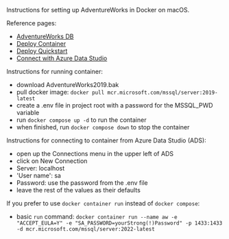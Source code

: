 Instructions for setting up AdventureWorks in Docker on macOS.

Reference pages:

- [AdventureWorks DB](https://learn.microsoft.com/en-us/sql/samples/adventureworks-install-configure?view=sql-server-ver16&tabs=ssms)
- [Deploy Container](https://learn.microsoft.com/en-us/sql/linux/sql-server-linux-docker-container-deployment?view=sql-server-ver16&pivots=cs1-bash)
- [Deploy Quickstart](https://learn.microsoft.com/en-us/sql/linux/quickstart-install-connect-docker?view=sql-server-ver15&preserve-view=true&pivots=cs1-bash)
- [Connect with Azure Data Studio](https://learn.microsoft.com/en-us/sql/azure-data-studio/quickstart-sql-server?view=sql-server-ver16)

Instructions for running container:

- download AdventureWorks2019.bak
- pull docker image: `docker pull mcr.microsoft.com/mssql/server:2019-latest`
- create a .env file in project root with a password for the MSSQL_PWD variable
- run `docker compose up -d` to run the container
- when finished, run `docker compose down` to stop the container

Instructions for connecting to container from Azure Data Studio (ADS):

- open up the Connections menu in the upper left of ADS
- click on New Connection
- Server: localhost
- 'User name': sa
- Password: use the password from the .env file
- leave the rest of the values as their defaults

If you prefer to use `docker container run` instead of `docker compose`:

- basic `run` command: `docker container run --name aw -e "ACCEPT_EULA=Y" -e "SA_PASSWORD=yourStrong(!)Password" -p 1433:1433 -d mcr.microsoft.com/mssql/server:2022-latest`